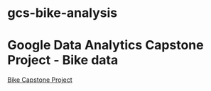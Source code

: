 # gcs-bike-analysis
# Google Data Analytics Capstone Project - Bike data

[Bike Capstone Project](bike-case-study.md)
